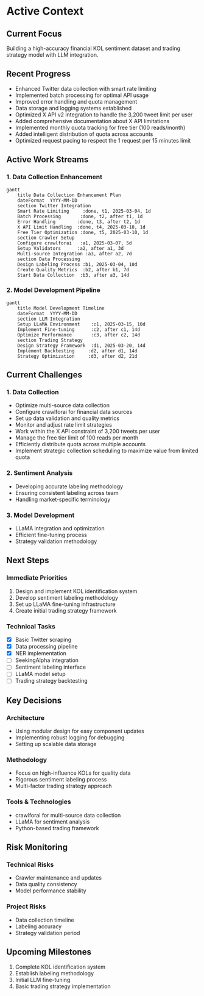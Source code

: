 # Active Context

## Current Focus
Building a high-accuracy financial KOL sentiment dataset and trading strategy model with LLM integration.

## Recent Progress
- Enhanced Twitter data collection with smart rate limiting
- Implemented batch processing for optimal API usage
- Improved error handling and quota management
- Data storage and logging systems established
- Optimized X API v2 integration to handle the 3,200 tweet limit per user
- Added comprehensive documentation about X API limitations
- Implemented monthly quota tracking for free tier (100 reads/month)
- Added intelligent distribution of quota across accounts
- Optimized request pacing to respect the 1 request per 15 minutes limit

## Active Work Streams

### 1. Data Collection Enhancement
```mermaid
gantt
    title Data Collection Enhancement Plan
    dateFormat  YYYY-MM-DD
    section Twitter Integration
    Smart Rate Limiting     :done, t1, 2025-03-04, 1d
    Batch Processing       :done, t2, after t1, 1d
    Error Handling        :done, t3, after t2, 1d
    X API Limit Handling  :done, t4, 2025-03-10, 1d
    Free Tier Optimization :done, t5, 2025-03-10, 1d
    section Crawler Setup
    Configure crawlforai   :a1, 2025-03-07, 5d
    Setup Validators      :a2, after a1, 3d
    Multi-source Integration :a3, after a2, 7d
    section Data Processing
    Design Labeling Process :b1, 2025-03-04, 10d
    Create Quality Metrics  :b2, after b1, 7d
    Start Data Collection  :b3, after a3, 14d
```

### 2. Model Development Pipeline
```mermaid
gantt
    title Model Development Timeline
    dateFormat  YYYY-MM-DD
    section LLM Integration
    Setup LLaMA Environment    :c1, 2025-03-15, 10d
    Implement Fine-tuning      :c2, after c1, 14d
    Optimize Performance       :c3, after c2, 14d
    section Trading Strategy
    Design Strategy Framework  :d1, 2025-03-20, 14d
    Implement Backtesting     :d2, after d1, 14d
    Strategy Optimization     :d3, after d2, 21d
```

## Current Challenges

### 1. Data Collection
- Optimize multi-source data collection
- Configure crawlforai for financial data sources
- Set up data validation and quality metrics
- Monitor and adjust rate limit strategies
- Work within the X API constraint of 3,200 tweets per user
- Manage the free tier limit of 100 reads per month
- Efficiently distribute quota across multiple accounts
- Implement strategic collection scheduling to maximize value from limited quota

### 2. Sentiment Analysis
- Developing accurate labeling methodology
- Ensuring consistent labeling across team
- Handling market-specific terminology

### 3. Model Development
- LLaMA integration and optimization
- Efficient fine-tuning process
- Strategy validation methodology

## Next Steps

### Immediate Priorities
1. Design and implement KOL identification system
2. Develop sentiment labeling methodology
3. Set up LLaMA fine-tuning infrastructure
4. Create initial trading strategy framework

### Technical Tasks
- [x] Basic Twitter scraping
- [x] Data processing pipeline
- [x] NER implementation
- [ ] SeekingAlpha integration
- [ ] Sentiment labeling interface
- [ ] LLaMA model setup
- [ ] Trading strategy backtesting

## Key Decisions

### Architecture
- Using modular design for easy component updates
- Implementing robust logging for debugging
- Setting up scalable data storage

### Methodology
- Focus on high-influence KOLs for quality data
- Rigorous sentiment labeling process
- Multi-factor trading strategy approach

### Tools & Technologies
- crawlforai for multi-source data collection
- LLaMA for sentiment analysis
- Python-based trading framework

## Risk Monitoring

### Technical Risks
- Crawler maintenance and updates
- Data quality consistency
- Model performance stability

### Project Risks
- Data collection timeline
- Labeling accuracy
- Strategy validation period

## Upcoming Milestones
1. Complete KOL identification system
2. Establish labeling methodology
3. Initial LLM fine-tuning
4. Basic trading strategy implementation
